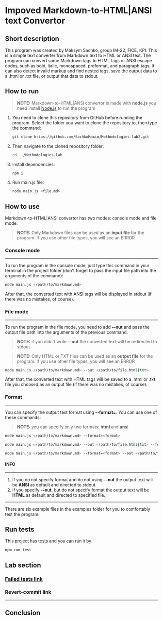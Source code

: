 # Impoved Markdown-to-HTML|ANSI text Convertor

## Short description

This program was created by Maksym Sachko, group IM-22, FICE, KPI. This is a simple text converter from Markdown text to HTML or ANSI text. 
The program can convert some Markdown tags to HTML tags or ANSI escape codes, such as bold, italic, monospaced, preformat, and paragraph tags. 
It can also detect invalid markup and find nested tags, save the output data to a .html or .txt file, or output that data to stdout.

## How to run

> **NOTE:** Markdown-to-HTML|ANSI convertor is made with **node.js** you need install [Node.js](https://nodejs.org/en/download) to run the program
1. You need to clone this repository from GitHub before running the program. Select the folder you want to clone the repository to, then type the command:
   ```bash
   git clone https://github.com/SachkoMaxim/Methodologies-lab2.git
   ```

2. Then navigate to the cloned repository folder:
   ```bash
   cd ../Methodologies-lab
   ```

3. Install dependencies:
   ```bash
   npm i
   ```

4. Run main.js file:
   ```bash
   node main.js <file.md>
   ```

## How to use

Markdown-to-HTML|ANSI convertor has two modes: console mode and file mode.
> **NOTE:** Only Markdown files can be used as an **input file** for the program. If you use other file types, you will see an ERROR

### Console mode

___

To run the program in the console mode, just type this command in your terminal in the project folder (don't forget to pass the input file path into the arguments of the command):

```bash
node main.js </path/to/markdown.md>
```

After that, the converted text with ANSI tags will be displayed in stdout (if there was no mistakes, of course).

### File mode

___

To run the program in the file mode, you need to add **--out** and pass the output file path into the arguments of the previous command:
> **NOTE:** if you didn't write **--out** the converted text will be redirected to stdout

> **NOTE:** Only HTML or TXT files can be used as an **output file** for the program. If you use other file types, you will see an ERROR

```bash
node main.js </path/to/markdown.md> --out </path/to/file.html|txt>
```

After that, the converted text with HTML tags will be saved to a .html or .txt file you choosed as an output file (if there was no mistakes, of course).

### Format

___

You can specify the output text format using **--format=**. You can use one of these commands:
> **NOTE:** you can specify only two formats: **html** and **ansi**

```bash
node main.js </path/to/markdown.md> --format=<format>
```

```bash
node main.js </path/to/markdown.md> --out </path/to/file.html|txt> --format=<format>
```

```bash
node main.js </path/to/markdown.md> --format=<format> --out </path/to/file.html|txt>
```

#### INFO

___

1. If you do not specify format and do not using **--out** the output text will be **ANSI** as default and directed to stdout.
2. If you specify **--out**, but do not specify format the output text will be **HTML** as default and directed to specified file.

___

There are six example files in the examples folder for you to comfortably test the program.

## Run tests

This project has tests and you can run it by:
```bash
npm run test
```

## Lab section


### [Failed tests link](https://github.com/SachkoMaxim/Methodologies-lab2/commit/96dde5280ed2750ad5b3b84b4acdd0f4b7893f01)
### Revert-commit link

___

## Conclusion